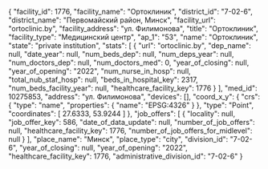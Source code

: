 {
    "facility_id": 1776,
    "facility_name": "Ортоклиник",
    "district_id": "7-02-6",
    "district_name": "Первомайский район, Минск",
    "facility_url": "ortoclinic.by",
    "facility_address": "ул. Филимонова",
    "title": "Ортоклиник",
    "facility_type": "Медицинский центр",
    "ap_1": "53",
    "name": "Ортоклиник",
    "state": "private institution",
    "stats": [
        {
            "url": "ortoclinic.by",
            "dep_name": null,
            "date_year": null,
            "num_beds_dep": null,
            "num_deps_year": null,
            "num_doctors_dep": null,
            "num_doctors_med": 0,
            "year_of_closing": null,
            "year_of_opening": "2022",
            "num_nurse_in_hosp": null,
            "total_nub_staf_hosp": null,
            "beds_in_hospital_key": 2317,
            "num_beds_facility_year": null,
            "healthcare_facility_key": 1776
        }
    ],
    "med_id": 10275853,
    "address": "ул. Филимонова",
    "devices": [],
    "coord_x_y": {
        "crs": {
            "type": "name",
            "properties": {
                "name": "EPSG:4326"
            }
        },
        "type": "Point",
        "coordinates": [
            27.6333,
            53.9244
        ]
    },
    "job_offers": [
        {
            "locality": null,
            "job_offer_key": 586,
            "date_of_data_update": null,
            "number_of_job_offers": null,
            "healthcare_facility_key": 1776,
            "number_of_job_offers_for_midlevel": null
        }
    ],
    "place_name": "Минск",
    "place_type": "city",
    "division_id": "7-02-6",
    "year_of_closing": null,
    "year_of_opening": "2022",
    "healthcare_facility_key": 1776,
    "administrative_division_id": "7-02-6"
}